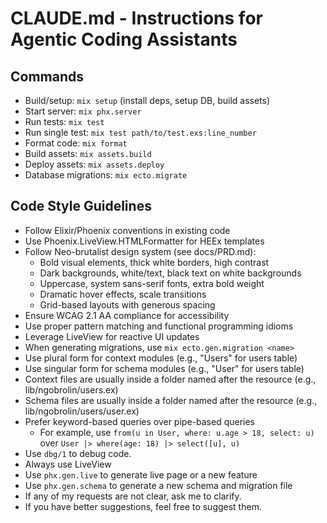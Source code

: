 # CLAUDE.md - Instructions for Agentic Coding Assistants

## Commands
- Build/setup: `mix setup` (install deps, setup DB, build assets)
- Start server: `mix phx.server` 
- Run tests: `mix test`
- Run single test: `mix test path/to/test.exs:line_number`
- Format code: `mix format`
- Build assets: `mix assets.build`
- Deploy assets: `mix assets.deploy`
- Database migrations: `mix ecto.migrate`

## Code Style Guidelines
- Follow Elixir/Phoenix conventions in existing code
- Use Phoenix.LiveView.HTMLFormatter for HEEx templates
- Follow Neo-brutalist design system (see docs/PRD.md):
  - Bold visual elements, thick white borders, high contrast
  - Dark backgrounds, white/text, black text on white backgrounds
  - Uppercase, system sans-serif fonts, extra bold weight
  - Dramatic hover effects, scale transitions
  - Grid-based layouts with generous spacing
- Ensure WCAG 2.1 AA compliance for accessibility
- Use proper pattern matching and functional programming idioms
- Leverage LiveView for reactive UI updates
- When generating migrations, use `mix ecto.gen.migration <name>`
- Use plural form for context modules (e.g., "Users" for users table)
- Use singular form for schema modules (e.g., "User" for users table)
- Context files are usually inside a folder named after the resource (e.g., lib/ngobrolin/users.ex)
- Schema files are usually inside a folder named after the resource (e.g., lib/ngobrolin/users/user.ex)
- Prefer keyword-based queries over pipe-based queries
  - For example, use `from(u in User, where: u.age > 18, select: u)` over `User |> where(age: 18) |> select([u], u)`
- Use `dbg/1` to debug code.
- Always use LiveView
- Use `phx.gen.live` to generate live page or a new feature
- Use `phx.gen.schema` to generate a new schema and migration file
- If any of my requests are not clear, ask me to clarify.
- If you have better suggestions, feel free to suggest them.